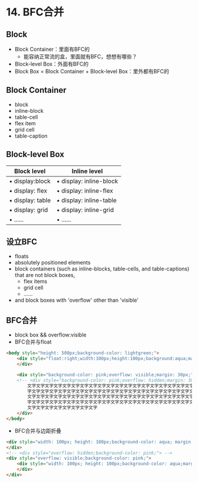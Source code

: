 # 14. BFC合并
## Block

- Block Container：里面有BFC的
  - 能容纳正常流的盒，里面就有BFC，想想有哪些？ 
- Block-level Box：外面有BFC的 
- Block Box = Block Container + Block-level Box：里外都有BFC的
## Block Container

- block
- inline-block
- table-cell
- flex item
- grid cell
- table-caption

## Block-level Box

| Block level      | Inline level            |
| ---------------- | ----------------------- |
| • display:block  | • display: inline-block |
| • display: flex  | • display: inline-flex  |
| • display: table | • display: inline-table |
| • display: grid  | • display: inline-grid  |
| • ......         | • ......                |

## 设立BFC

- floats
- absolutely positioned elements
- block containers (such as inline-blocks, table-cells, and table-captions) that are not block boxes,
  - flex items
  - grid cell
  - ......
- and block boxes with 'overflow' other than 'visible'

## BFC合并

- block box && overflow:visible
- BFC合并与float
```html
<body style="height: 500px;background-color: lightgreen;">
	<div style="float:right;width:100px;height:100px;background:aqua;margin:20px;">
	</div>

	<div style="background-color: pink;overflow: visible;margin: 30px;">
	<!-- <div style="background-color: pink;overflow: hidden;margin: 30px;"> -->
		文字文字文字文字文字文字文字文字文字文字文字文字文字文字文字文字文字文字文字文字文
		字文字文字文字文字文字文字文字文字文字文字文字文字文字文字文字文字文字文字文字文字
		文字文字文字文字文字文字文字文字文字文字文字文字文字文字文字文字文字文字文字文字文
		字文字文字文字文字文字文字文字文字文字文字文字文字文字文字文字文字文字文字文字文字
		文字文字文字文字文字文字文字文字
	</div>
</body>
```
- BFC合并与边距折叠

```html
<div style="width: 100px; height: 100px;background-color: aqua; margin: 20px;">
</div>
<!-- <div style="overflow: hidden;background-color: pink;"> -->
<div style="overflow: visible;background-color: pink;">
	<div style="width: 100px; height: 100px;background-color: aqua;margin: 20px;">
	</div>
</div>
```